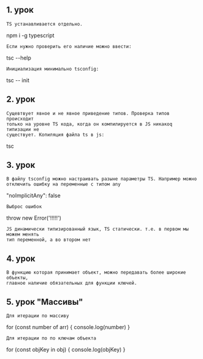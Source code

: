 ## 1. урок

    TS устанавливается отдельно. 

npm i -g typescript

    Если нужно проверить его наличие можно ввести:

tsc --help

    Инициализация минимально tsconfig:

tsc -- init

## 2. урок

    Сущевтвует явное и не явное приведение типов. Проверка типов происходит 
    только на уровне TS кода, когда он компилируется в JS никакоq типизации не 
    существует. Копиляция файла ts в js:

tsc

## 3. урок

    В файлу tsconfig можно настраивать разыне параметры TS. Например можно 
    отключить ошибку на переменные с типом any

"noImplicitAny": false

    Выброс ошибок

throw new Error('!!!!!')

    JS динамически типизированный язык, TS статически. т.е. в первом мы можем менять
    тип переменной, а во втором нет

## 4. урок

    В функцию которая принимает объект, можно передавать более широкие объекты, 
    главное наличие обязательных для функции ключей.

## 5. урок "Массивы"

    Для итерации по массиву 

for (const number of arr) {
console.log(number)
}

    Для итерации по по ключам объекта 

for (const objKey in obj) {
console.log(objKey)
}



